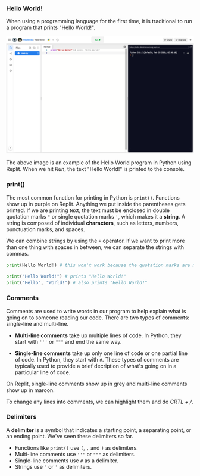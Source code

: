 ### Hello World!

When using a programming language for the first time, it is traditional to run a program that prints "Hello World!".

![](https://raw.githubusercontent.com/MissStrong/ICS3UE_Semester_2_2020-2021/main/Images/Hello_World_Python_Full.png)

The above image is an example of the Hello World program in Python using Replit. When we hit *Run*, the text "Hello World!" is printed to the console. 

### print()

The most common function for printing in Python is `print()`. Functions show up in purple on Replit. Anything we put inside the parentheses gets printed. If we are printing text, the text must be enclosed in double quotation marks `"` or single quotation marks `'`, which makes it a **string**. A string is composed of individual **characters**, such as letters, numbers, punctuation marks, and spaces. 

We can combine strings by using the `+` operator. If we want to print more than one thing with spaces in between, we can separate the strings with commas.

``` python
print(Hello World!) # this won't work because the quotation marks are missing
```

```python
print("Hello World!") # prints "Hello World!"
print("Hello", "World!") # also prints "Hello World!"
```

### Comments

Comments are used to write words in our program to help explain what is going on to someone reading our code. There are two types of comments: single-line and multi-line. 

* **Multi-line comments** take up multiple lines of code. In Python, they start with `'''` or `"""` and end the same way.

* **Single-line comments** take up only one line of code or one partial line of code. In Python, they start with `#`. These types of comments are typically used to provide a brief decription of what's going on in a particular line of code.

On Replit, single-line comments show up in grey and multi-line comments show up in maroon.

To change any lines into comments, we can highlight them and do *CRTL + /*.

### Delimiters

A **delimiter** is a symbol that indicates a starting point, a separating point, or an ending point. We've seen these delimiters so far.

* Functions like `print()` use `(`, `,` and `)` as delimiters.
* Multi-line comments use `'''` or `"""` as delimiters.
* Single-line comments use `#` as a delimiter.
* Strings use `"` or `'` as delimiters.
